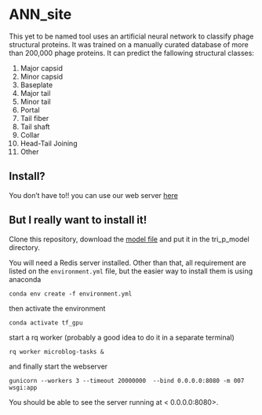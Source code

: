 # ANN_site
This yet to be named tool uses an artificial neural network to classify phage structural proteins. It was trained on a manually curated database of more than 200,000 phage proteins. It can predict the fallowing structural classes:

1. Major capsid
1. Minor capsid
1. Baseplate
1. Major tail
1. Minor tail
1. Portal
1. Tail fiber
1. Tail shaft
1. Collar
1. Head-Tail Joining
1. Other

## Install?

You don’t have to!! you can use our web server [here](https://edwards.sdsu.edu/phanns)

## But I really want to install it!

Clone this repository, download the [model file](https://edwards.sdsu.edu/phanns/tri_p.h5) and put  it in the tri_p_model directory. 

You will need a Redis server installed. Other than that, all requirement are listed on the `environment.yml` file, but the easier way to install them is using anaconda

```
conda env create -f environment.yml
```

then activate the environment

```
conda activate tf_gpu
```

start a rq worker (probably a good idea to do it in a separate terminal)

```
rq worker microblog-tasks &
```
and finally start the webserver

```
gunicorn --workers 3 --timeout 20000000  --bind 0.0.0.0:8080 -m 007 wsgi:app
```

You should be able to see the server running at < 0.0.0.0:8080>.
